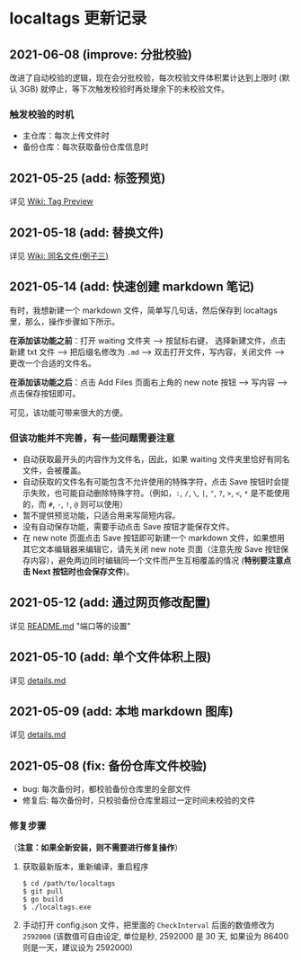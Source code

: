 # localtags 更新记录

## 2021-06-08 (improve: 分批校验)

改进了自动校验的逻辑，现在会分批校验，每次校验文件体积累计达到上限时 (默认 3GB) 就停止，等下次触发校验时再处理余下的未校验文件。

### 触发校验的时机

- 主仓库：每次上传文件时
- 备份仓库：每次获取备份仓库信息时

## 2021-05-25 (add: 标签预览)

详见 [Wiki: Tag Preview](https://github.com/ahui2016/localtags/wiki/Tag-Preview-(update:-2021-05-25))

## 2021-05-18 (add: 替换文件)

详见 [Wiki: 同名文件(例子三)](https://github.com/ahui2016/localtags/wiki/Same-Name-Files)

## 2021-05-14 (add: 快速创建 markdown 笔记)

有时，我想新建一个 markdown 文件，简单写几句话，然后保存到 localtags 里，那么，操作步骤如下所示。

**在添加该功能之前**：打开 waiting 文件夹 --> 按鼠标右键， 选择新建文件，点击新建 txt 文件 --> 把后缀名修改为 `.md` --> 双击打开文件，写内容，关闭文件 --> 更改一个合适的文件名。

**在添加该功能之后**：点击 Add Files 页面右上角的 new note 按钮 --> 写内容 --> 点击保存按钮即可。

可见，该功能可带来很大的方便。

### 但该功能并不完善，有一些问题需要注意

- 自动获取最开头的内容作为文件名，因此，如果 waiting 文件夹里恰好有同名文件，会被覆盖。
- 自动获取的文件名有可能包含不允许使用的特殊字符，点击 Save 按钮时会提示失败，也可能自动删除特殊字符。（例如，`:`, `/`, `\`, `|`, `"`, `?`, `>`, `<`, `*` 是不能使用的，而 `#`, `-`, `!`, `@` 则可以使用）
- 暂不提供预览功能，只适合用来写简短内容。
- 没有自动保存功能，需要手动点击 Save 按钮才能保存文件。
- 在 new note 页面点击 Save 按钮即可新建一个 markdown 文件，如果想用其它文本编辑器来编辑它，请先关闭 new note 页面（注意先按 Save 按钮保存内容），避免两边同时编辑同一个文件而产生互相覆盖的情况 (**特别要注意点击 Next 按钮时也会保存文件**)。

## 2021-05-12 (add: 通过网页修改配置)

详见 [README.md](../README.md) "端口等的设置"

## 2021-05-10 (add: 单个文件体积上限)

详见 [details.md](./docs/details.md)

## 2021-05-09 (add: 本地 markdown 图库) 

详见 [details.md](./docs/details.md)

## 2021-05-08 (fix: 备份仓库文件校验)

- bug: 每次备份时，都校验备份仓库里的全部文件
- 修复后: 每次备份时，只校验备份仓库里超过一定时间未校验的文件

### 修复步骤

（**注意：如果全新安装，则不需要进行修复操作**）

1. 获取最新版本，重新编译，重启程序
   ```
   $ cd /path/to/localtags
   $ git pull
   $ go build
   $ ./localtags.exe
   ```
2. 手动打开 config.json 文件，把里面的 `CheckInterval` 后面的数值修改为 `2592000` (该数值可自由设定, 单位是秒, 2592000 是 30 天, 如果设为 86400 则是一天，建议设为 2592000)
